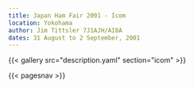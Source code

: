 ```yaml
---
title: Japan Ham Fair 2001 - Icom
location: Yokohama
author: Jim Tittsler 7J1AJH/AI8A
dates: 31 August to 2 September, 2001
---
```


{{< gallery src="description.yaml" section="icom" >}}

{{< pagesnav >}}

